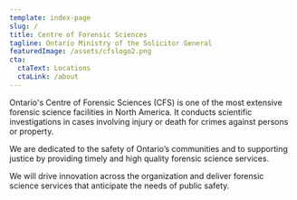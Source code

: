 ```yaml
---
template: index-page
slug: /
title: Centre of Forensic Sciences
tagline: Ontario Ministry of the Solicitor General
featuredImage: /assets/cfslogo2.png
cta:
  ctaText: Locations
  ctaLink: /about
---
```

Ontario's Centre of Forensic Sciences (CFS) is one of the most extensive forensic science facilities in North America. It conducts scientific investigations in cases involving injury or death for crimes against persons or property.

We are dedicated to the safety of Ontario’s communities and to supporting justice by providing timely and high quality forensic science services.

We will drive innovation across the organization and deliver forensic science services that anticipate the needs of public safety.